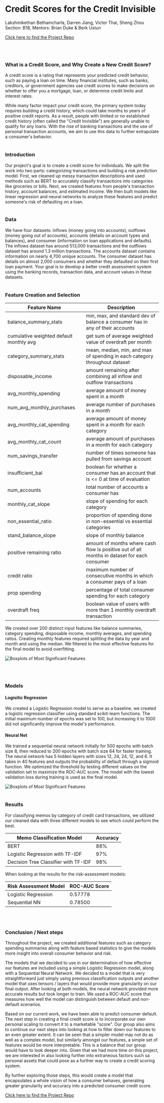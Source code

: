 # Credit Scores for the Credit Invisible
Lakshmikethan Bethamcharla, Darren Jiang, Victor Thai, Sheng Zhou
<br>
Section: B18, Mentors: Brian Duke & Berk Ustun
<br>

[Click here to find the Project Repo](https://github.com/JiaDarren/DSC_180A)

<br><br>

### **What is a Credit Score, and Why Create a New Credit Score?**<br>
A credit score is a rating that represents your predicted credit behavior, such as paying a loan on time. Many financial institutes, such as banks, creditors, or government agencies use credit scores to make decisions on whether to offer you a mortgage, loan, or determine credit limits and interest rates.

While many factor impact your credit score, the primary system today requires building a credit history, which could take months to years of positive credit reports. As a result, people with limited or no established credit history (often called the "Credit Invisible") are generally unable to qualify for any loans. With the rise of banking transactions and the use of personal transaction accounts, we aim to use this data to further extrapolate a consumer's behavior.
<br><br>

### **Introduction**<br>
Our project's goal is to create a credit score for individuals. We split the work into two parts: categorizing transactions and building a risk prediction model. First, we cleaned up messy transaction descriptions and used methods such as BERT to accurately classify transactions into categories like groceries or bills. Next, we created features from people's transaction history, account balances, and estimated income. We then built models like linear regression and neural networks to analyze these features and predict someone's risk of defaulting on a loan.
<br><br>

### **Data**<br>
We have four datasets: inflows (money going into accounts), outflows (money going out of accounts), accounts (details on account types and balances), and consumer (information on loan applications and defaults). The inflows dataset has around 513,000 transactions and the outflows dataset has around 1.3 million transactions. The accounts dataset contains information on nearly 4,700 unique accounts. The consumer dataset has details on almost 2,000 consumers and whether they defaulted on their first loan payment. Your goal is to develop a better credit assessment system using the banking records, transaction data, and account values in these datasets.
<br><br>

### **Feature Creation and Selection**<br>

| Feature Name | Description |
| --- | --- |
| balance_summary_stats | min, max, and standard dev of balance a consumer has in any of their accounts |
| cumulative weighted default monthly avg | get sum of average weighted value of overdraft per month |
| category_summary_stats | mean, median, min, and max of spending in each category throughout dataset |
| disposable_income | amount remaining after combining all inflow and outflow transactions |
| avg_monthly_spending | average amount of money spent in a month |
| num_avg_monthly_purchases | average number of purchases in a month |
| avg_monthly_cat_spending | average amount of money spent in a month for each category |
| avg_monthly_cat_count | average amount of purchases in a month for each category |
| num_savings_transfer | number of times someone has pulled from savings account |
| insufficient_bal | boolean for whether a consumer has an account that is <= 0 at time of evaluation |
| num_accounts | total number of accounts a consumer has |
| monthly_cat_slope | slope of spending for each category |
| non_essential_ratio | proportion of spending done in non-essential vs essential categories |
| stand_balance_slope | slope of monthly balance |
| positive remaining ratio | amount of months where cash flow is positive out of all months in dataset for each consumer |
| credit ratio | maximum number of consecutive months in which a consumer pays of a loan |
| prop spending | percentage of total consumer spending for each category |
| overdraft freq | boolean value of users with more than 1 monthly overdraft transaction |


We  created over 200 distinct input features like balance summaries, category spending, disposable income, monthly averages, and spending ratios. Creating monthly features required splitting the data by year and month and using the median. We filtered to the most effective features for the final model to avoid overfitting. 

![Boxplots of Most Significant Features](boxplot1.png)

<br><br>

### **Models**<br>


#### Logisitic Regression <br>
We created a Logistic Regression model to serve as a baseline. we created a logistic regression classifier using standard scikit-learn functions. The initial maximum number of epochs was set to 100, but increasing it to 1000 did not significantly improve the model's performance.

#### Neural Net<br>

We trained a sequential neural network initially for 500 epochs with batch size 8, then reduced to 200 epochs with batch size 64 for faster training. The neural network has 5 hidden layers with sizes 12, 24, 24, 12, and 6. It takes in 40 features and outputs the probability of default through a sigmoid function. We optimized the threshold by testing different values on the validation set to maximize the ROC-AUC score. The model with the lowest validation loss during training is used as the final model.

![Boxplots of Most Significant Features](Neural.png)
<br><br>

### **Results**<br>

For classifying memos by category of credit card transactions, we utilized our cleaned data
with three different models to see which could perform the best.

| Memo Classification Model | Accuracy |
| --- | --- |
| BERT | 88% |
| Logistic Regression with TF-IDF | 97% |
| Decision Tree Classifier with TF-IDF | 98% |

When looking at the results for the risk-assessment models:

| Risk Assessment Model | ROC-AUC Score |
| --- | --- |
| Logistic Regression | 0.57778 |
| Sequential NN | 0.78500 |

<br><br>

### **Conclusion / Next steps**<br>
Throughout the project, we created additional features such as category spending summaries along with feature based statistics to give the models more insight into overall consumer behavior and risk. 

The models that we decided to use in our determination of how effective our features are included using a simple Logistic Regression model, along with a Sequential Neural Network. We decided to a model that is very straightforward just simply using previous classification outputs and another model that uses tensors / layers that would provide more granularity on our final output. After looking at both models, the neural network provided more accurate results but took longer to train. We used a  ROC-AUC score that measures how well the model can distinguish between default and non-default scenarios.

Based on our current work, we have been able to predict consumer default. The next step in creating a final credit score is to incorporate our own personal scaling to convert it to a marketable "score". Our group also aims to continue our next steps into looking at how to filter down our features to an even greater extent. It can be seen that a simpler model may not do as well as a complex model, but similarly amongst our features, a simple set of features would be more interpretable. This is a balance that our group would have to look deeper into. Given that we had more time on this project, we are interested in also looking further into extraneous factors such sa personal assets that could pose as a further way to create a credit scoring system. 

By further exploring those steps, this would create a model that encapsulates a whole vision of how a consumer behaves, generating greater granularity and accuracy into a predicted consumer credit score.
<br>

[Click here to find the Project Repo](https://github.com/JiaDarren/DSC_180A)